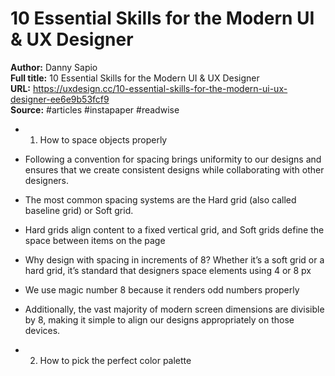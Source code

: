 # 10 Essential Skills for the Modern UI & UX Designer

**Author:** Danny Sapio  
**Full title:** 10 Essential Skills for the Modern UI & UX Designer  
**URL:** https://uxdesign.cc/10-essential-skills-for-the-modern-ui-ux-designer-ee6e9b53fcf9  
**Source:** #articles #instapaper #readwise

- 1. How to space objects properly 
   
- Following a convention for spacing brings uniformity to our designs and ensures that we create consistent designs while collaborating with other designers. 
   
- The most common spacing systems are the Hard grid (also called baseline grid) or Soft grid. 
   
- Hard grids align content to a fixed vertical grid, and Soft grids define the space between items on the page 
   
- Why design with spacing in increments of 8? Whether it’s a soft grid or a hard grid, it’s standard that designers space elements using 4 or 8 px 
   
- We use magic number 8 because it renders odd numbers properly 
   
- Additionally, the vast majority of modern screen dimensions are divisible by 8, making it simple to align our designs appropriately on those devices. 
   
- 2. How to pick the perfect color palette 
   
